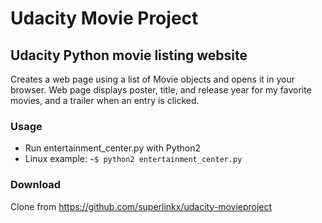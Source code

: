 # Udacity Movie Project
## Udacity Python movie listing website

Creates a web page using a list of Movie objects and opens it in your browser. Web page displays poster, title, and release year for my favorite movies, and a trailer when an entry is clicked.

### Usage
- Run entertainment_center.py with Python2
- Linux example: `~$ python2 entertainment_center.py`

### Download
Clone from https://github.com/superlinkx/udacity-movieproject
